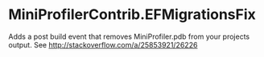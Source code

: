 # MiniProfilerContrib.EFMigrationsFix
Adds a post build event that removes MiniProfiler.pdb from your projects output. See http://stackoverflow.com/a/25853921/26226
